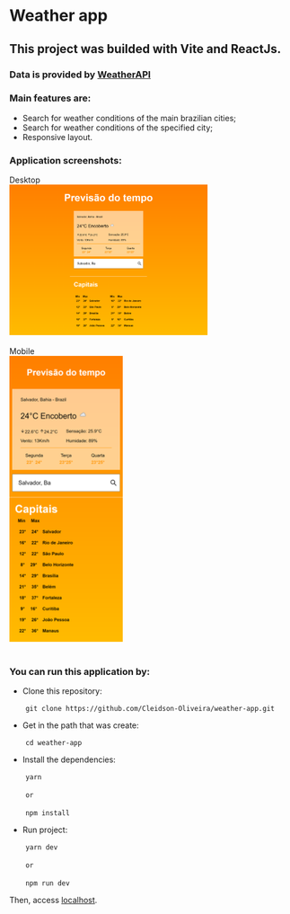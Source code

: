 # Weather app

## This project was builded with Vite and ReactJs.

### Data is provided by [WeatherAPI](https://www.weatherapi.com/)

### Main features are:
- Search for weather conditions of the main brazilian cities;
- Search for weather conditions of the specified city;
- Responsive layout.

### Application screenshots:

<div>
    Desktop <br />
    <img src="screenshot/desktop.png" width="70%" />
</div>
<br />
<div>
    Mobile <br />
    <img src="screenshot/mobile.png" width="40%" />
</div>

<br />

### You can run this application by:

- Clone this repository:
```
    git clone https://github.com/Cleidson-Oliveira/weather-app.git
```

- Get in the path that was create:

```
    cd weather-app
```

- Install the dependencies:

```
    yarn

    or

    npm install
```

- Run project:

```
    yarn dev

    or

    npm run dev
```

Then, access [localhost](http://localhost:3000/).
